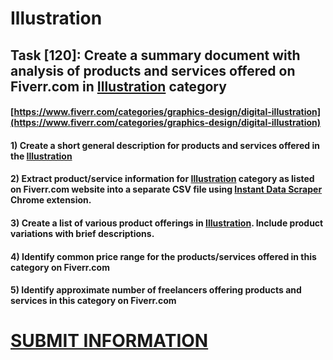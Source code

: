 # Illustration
## Task [120]: Create a summary document with analysis of products and services offered on Fiverr.com in [Illustration](https://www.fiverr.com/categories/graphics-design/digital-illustration) category
#### [https://www.fiverr.com/categories/graphics-design/digital-illustration](https://www.fiverr.com/categories/graphics-design/digital-illustration)
#### 1) Create a short general description for products and services offered in the [Illustration](https://www.fiverr.com/categories/graphics-design/digital-illustration)
#### 2) Extract product/service information for [Illustration](https://www.fiverr.com/categories/graphics-design/digital-illustration) category as listed on Fiverr.com website into a separate CSV file using [Instant Data Scraper](https://chrome.google.com/webstore/detail/instant-data-scraper/ofaokhiedipichpaobibbnahnkdoiiah) Chrome extension.
#### 3) Create a list of various product offerings in [Illustration](https://www.fiverr.com/categories/graphics-design/digital-illustration). Include product variations with brief descriptions.
#### 4) Identify common price range for the products/services offered in this category on Fiverr.com
#### 5) Identify approximate number of freelancers offering products and services in this category on Fiverr.com

# [SUBMIT INFORMATION](https://forms.office.com/r/8AEKjkLxKG)
